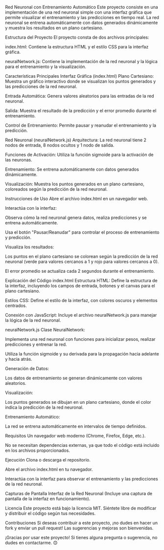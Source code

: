 Red Neuronal con Entrenamiento Automático
Este proyecto consiste en una implementación de una red neuronal simple con una interfaz gráfica que permite visualizar el entrenamiento y las predicciones en tiempo real. La red neuronal se entrena automáticamente con datos generados dinámicamente y muestra los resultados en un plano cartesiano.

Estructura del Proyecto
El proyecto consta de dos archivos principales:

index.html: Contiene la estructura HTML y el estilo CSS para la interfaz gráfica.

neuralNetwork.js: Contiene la implementación de la red neuronal y la lógica para el entrenamiento y la visualización.

Características Principales
Interfaz Gráfica (index.html)
Plano Cartesiano: Muestra un gráfico interactivo donde se visualizan los puntos generados y las predicciones de la red neuronal.

Entrada Automática: Genera valores aleatorios para las entradas de la red neuronal.

Salida: Muestra el resultado de la predicción y el error promedio durante el entrenamiento.

Control de Entrenamiento: Permite pausar y reanudar el entrenamiento y la predicción.

Red Neuronal (neuralNetwork.js)
Arquitectura: La red neuronal tiene 2 nodos de entrada, 8 nodos ocultos y 1 nodo de salida.

Funciones de Activación: Utiliza la función sigmoide para la activación de las neuronas.

Entrenamiento: Se entrena automáticamente con datos generados dinámicamente.

Visualización: Muestra los puntos generados en un plano cartesiano, coloreados según la predicción de la red neuronal.

Instrucciones de Uso
Abre el archivo index.html en un navegador web.

Interactúa con la interfaz:

Observa cómo la red neuronal genera datos, realiza predicciones y se entrena automáticamente.

Usa el botón "Pausar/Reanudar" para controlar el proceso de entrenamiento y predicción.

Visualiza los resultados:

Los puntos en el plano cartesiano se colorean según la predicción de la red neuronal (verde para valores cercanos a 1 y rojo para valores cercanos a 0).

El error promedio se actualiza cada 2 segundos durante el entrenamiento.

Explicación del Código
index.html
Estructura HTML: Define la estructura de la interfaz, incluyendo los campos de entrada, botones y el canvas para el plano cartesiano.

Estilos CSS: Define el estilo de la interfaz, con colores oscuros y elementos centrados.

Conexión con JavaScript: Incluye el archivo neuralNetwork.js para manejar la lógica de la red neuronal.

neuralNetwork.js
Clase NeuralNetwork:

Implementa una red neuronal con funciones para inicializar pesos, realizar predicciones y entrenar la red.

Utiliza la función sigmoide y su derivada para la propagación hacia adelante y hacia atrás.

Generación de Datos:

Los datos de entrenamiento se generan dinámicamente con valores aleatorios.

Visualización:

Los puntos generados se dibujan en un plano cartesiano, donde el color indica la predicción de la red neuronal.

Entrenamiento Automático:

La red se entrena automáticamente en intervalos de tiempo definidos.

Requisitos
Un navegador web moderno (Chrome, Firefox, Edge, etc.).

No se necesitan dependencias externas, ya que todo el código está incluido en los archivos proporcionados.

Ejecución
Clona o descarga el repositorio.

Abre el archivo index.html en tu navegador.

Interactúa con la interfaz para observar el entrenamiento y las predicciones de la red neuronal.

Capturas de Pantalla
Interfaz de la Red Neuronal
(Incluye una captura de pantalla de la interfaz en funcionamiento).

Licencia
Este proyecto está bajo la licencia MIT. Siéntete libre de modificar y distribuir el código según tus necesidades.

Contribuciones
Si deseas contribuir a este proyecto, ¡no dudes en hacer un fork y enviar un pull request! Las sugerencias y mejoras son bienvenidas.

¡Gracias por usar este proyecto! Si tienes alguna pregunta o sugerencia, no dudes en contactarme. 😊

